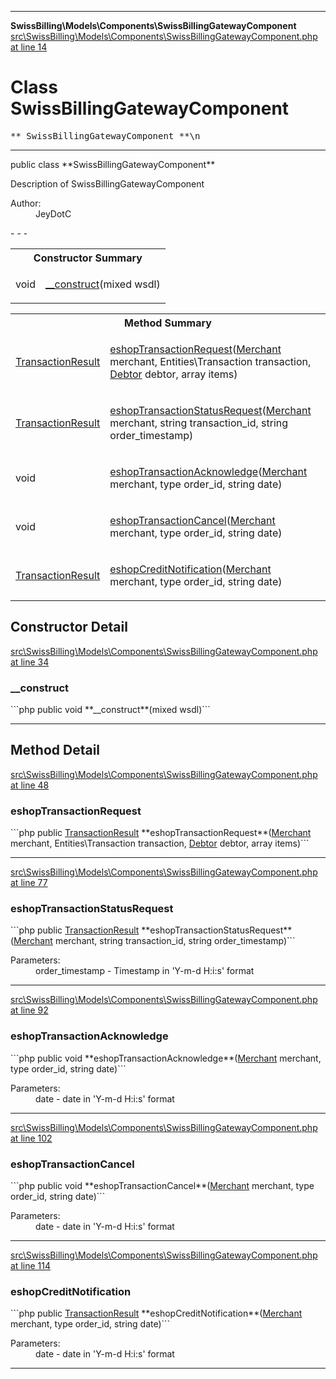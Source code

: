 - - -

**SwissBilling\Models\Components\SwissBillingGatewayComponent**
<a href="https://github.com/JeyDotC/Hirudo-docs/blob/master/source/src/SwissBilling/Models/Components/SwissBillingGatewayComponent.php.md#line14" class="location">src\SwissBilling\Models\Components\SwissBillingGatewayComponent.php at line 14</a>

# Class SwissBillingGatewayComponent #

<pre class="tree">** SwissBillingGatewayComponent **\n</pre>

- - -

<p class="signature">public  class **SwissBillingGatewayComponent**</p>

<div class="comment" id="overview_description"><p>Description of SwissBillingGatewayComponent</p></div>

<dl>
<dt>Author:</dt>
<dd>JeyDotC</dd>
</dl>
- - -

<table id="summary_constructor">
<tr><th colspan="2">Constructor Summary</th></tr>
<tr>
<td class="type"> void</td>
<td class="description"><p class="name"><a href="#__construct()">__construct</a>(mixed wsdl)</p></td>
</tr>
</table>

<table id="summary_method">
<tr><th colspan="2">Method Summary</th></tr>
<tr>
<td class="type"> <a href="../../../swissbilling/models/entities/transactionresult.html">TransactionResult</a></td>
<td class="description"><p class="name"><a href="#eshopTransactionRequest()">eshopTransactionRequest</a>(<a href="../../../swissbilling/models/entities/merchant.html">Merchant</a> merchant, Entities\Transaction transaction, <a href="../../../swissbilling/models/entities/debtor.html">Debtor</a> debtor, array items)</p><p class="description"></p></td>
</tr>
<tr>
<td class="type"> <a href="../../../swissbilling/models/entities/transactionresult.html">TransactionResult</a></td>
<td class="description"><p class="name"><a href="#eshopTransactionStatusRequest()">eshopTransactionStatusRequest</a>(<a href="../../../swissbilling/models/entities/merchant.html">Merchant</a> merchant, string transaction_id, string order_timestamp)</p><p class="description"></p></td>
</tr>
<tr>
<td class="type"> void</td>
<td class="description"><p class="name"><a href="#eshopTransactionAcknowledge()">eshopTransactionAcknowledge</a>(<a href="../../../swissbilling/models/entities/merchant.html">Merchant</a> merchant, type order_id, string date)</p><p class="description"></p></td>
</tr>
<tr>
<td class="type"> void</td>
<td class="description"><p class="name"><a href="#eshopTransactionCancel()">eshopTransactionCancel</a>(<a href="../../../swissbilling/models/entities/merchant.html">Merchant</a> merchant, type order_id, string date)</p><p class="description"></p></td>
</tr>
<tr>
<td class="type"> <a href="../../../swissbilling/models/entities/transactionresult.html">TransactionResult</a></td>
<td class="description"><p class="name"><a href="#eshopCreditNotification()">eshopCreditNotification</a>(<a href="../../../swissbilling/models/entities/merchant.html">Merchant</a> merchant, type order_id, string date)</p><p class="description"></p></td>
</tr>
</table>

<h2 id="detail_method">Constructor Detail</h2>
<a href="https://github.com/JeyDotC/Hirudo-docs/blob/master/source/src/SwissBilling/Models/Components/SwissBillingGatewayComponent.php.md#line34" class="location">src\SwissBilling\Models\Components\SwissBillingGatewayComponent.php at line 34</a>

<h3 id="__construct()">__construct</h3>
```php
public  void **__construct**(mixed wsdl)```
<div class="details">
</div>

- - -

<h2 id="detail_method">Method Detail</h2>
<a href="https://github.com/JeyDotC/Hirudo-docs/blob/master/source/src/SwissBilling/Models/Components/SwissBillingGatewayComponent.php.md#line48" class="location">src\SwissBilling\Models\Components\SwissBillingGatewayComponent.php at line 48</a>

<h3 id="eshopTransactionRequest()">eshopTransactionRequest</h3>
```php
public  <a href="../../../swissbilling/models/entities/transactionresult.html">TransactionResult</a> **eshopTransactionRequest**(<a href="../../../swissbilling/models/entities/merchant.html">Merchant</a> merchant, Entities\Transaction transaction, <a href="../../../swissbilling/models/entities/debtor.html">Debtor</a> debtor, array items)```
<div class="details">
<p></p></div>

- - -

<a href="https://github.com/JeyDotC/Hirudo-docs/blob/master/source/src/SwissBilling/Models/Components/SwissBillingGatewayComponent.php.md#line77" class="location">src\SwissBilling\Models\Components\SwissBillingGatewayComponent.php at line 77</a>

<h3 id="eshopTransactionStatusRequest()">eshopTransactionStatusRequest</h3>
```php
public  <a href="../../../swissbilling/models/entities/transactionresult.html">TransactionResult</a> **eshopTransactionStatusRequest**(<a href="../../../swissbilling/models/entities/merchant.html">Merchant</a> merchant, string transaction_id, string order_timestamp)```
<div class="details">
<p></p><dl>
<dt>Parameters:</dt>
<dd></dd>
<dd></dd>
<dd>order_timestamp - Timestamp in 'Y-m-d H:i:s' format</dd>
</dl>
</div>

- - -

<a href="https://github.com/JeyDotC/Hirudo-docs/blob/master/source/src/SwissBilling/Models/Components/SwissBillingGatewayComponent.php.md#line92" class="location">src\SwissBilling\Models\Components\SwissBillingGatewayComponent.php at line 92</a>

<h3 id="eshopTransactionAcknowledge()">eshopTransactionAcknowledge</h3>
```php
public  void **eshopTransactionAcknowledge**(<a href="../../../swissbilling/models/entities/merchant.html">Merchant</a> merchant, type order_id, string date)```
<div class="details">
<p></p><dl>
<dt>Parameters:</dt>
<dd></dd>
<dd></dd>
<dd>date - date in 'Y-m-d H:i:s' format</dd>
</dl>
</div>

- - -

<a href="https://github.com/JeyDotC/Hirudo-docs/blob/master/source/src/SwissBilling/Models/Components/SwissBillingGatewayComponent.php.md#line102" class="location">src\SwissBilling\Models\Components\SwissBillingGatewayComponent.php at line 102</a>

<h3 id="eshopTransactionCancel()">eshopTransactionCancel</h3>
```php
public  void **eshopTransactionCancel**(<a href="../../../swissbilling/models/entities/merchant.html">Merchant</a> merchant, type order_id, string date)```
<div class="details">
<p></p><dl>
<dt>Parameters:</dt>
<dd></dd>
<dd></dd>
<dd>date - date in 'Y-m-d H:i:s' format</dd>
</dl>
</div>

- - -

<a href="https://github.com/JeyDotC/Hirudo-docs/blob/master/source/src/SwissBilling/Models/Components/SwissBillingGatewayComponent.php.md#line114" class="location">src\SwissBilling\Models\Components\SwissBillingGatewayComponent.php at line 114</a>

<h3 id="eshopCreditNotification()">eshopCreditNotification</h3>
```php
public  <a href="../../../swissbilling/models/entities/transactionresult.html">TransactionResult</a> **eshopCreditNotification**(<a href="../../../swissbilling/models/entities/merchant.html">Merchant</a> merchant, type order_id, string date)```
<div class="details">
<p></p><dl>
<dt>Parameters:</dt>
<dd></dd>
<dd></dd>
<dd>date - date in 'Y-m-d H:i:s' format</dd>
</dl>
</div>

- - -

